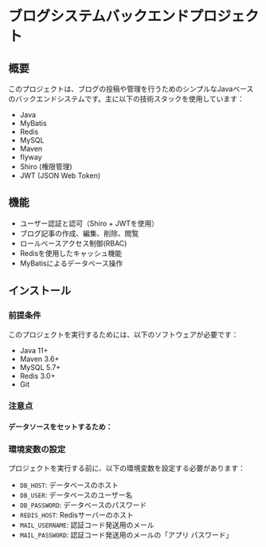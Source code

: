 # ブログシステムバックエンドプロジェクト

## 概要
このプロジェクトは、ブログの投稿や管理を行うためのシンプルなJavaベースのバックエンドシステムです。主に以下の技術スタックを使用しています：
- Java
- MyBatis
- Redis
- MySQL
- Maven
- flyway
- Shiro (権限管理)
- JWT (JSON Web Token)

## 機能
- ユーザー認証と認可（Shiro + JWTを使用）
- ブログ記事の作成、編集、削除、閲覧
- ロールベースアクセス制御(RBAC)
- Redisを使用したキャッシュ機能
- MyBatisによるデータベース操作

## インストール

### 前提条件
このプロジェクトを実行するためには、以下のソフトウェアが必要です：
- Java 11+
- Maven 3.6+
- MySQL 5.7+
- Redis 3.0+
- Git

### 注意点

#### データソースをセットするため：

### 環境変数の設定
プロジェクトを実行する前に、以下の環境変数を設定する必要があります：

- `DB_HOST`: データベースのホスト
- `DB_USER`: データベースのユーザー名
- `DB_PASSWORD`: データベースのパスワード
- `REDIS_HOST`: Redisサーバーのホスト
- `MAIL_USERNAME`: 認証コード発送用のメール
- `MAIL_PASSWORD`: 認証コード発送用のメールの「アプリ パスワード」
